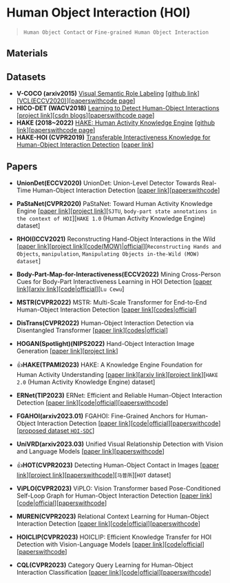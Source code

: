 # Human Object Interaction (HOI)
> `Human Object Contact` or `Fine-grained Human Object Interaction`

## Materials

## Datasets

* **V-COCO (arxiv2015)** [Visual Semantic Role Labeling](https://arxiv.org/abs/1505.04474) [[github link](https://github.com/s-gupta/v-coco)][[VCL(ECCV2020)](https://arxiv.org/abs/2007.12407)][[paperswithcode page](https://paperswithcode.com/dataset/v-coco)]
* **HICO-DET (WACV2018)** [Learning to Detect Human-Object Interactions](https://ieeexplore.ieee.org/abstract/document/8354152) [[project link](http://www-personal.umich.edu/~ywchao/hico/)][[csdn blogs](https://blog.csdn.net/irving512/article/details/115122416)][[paperswithcode page](https://paperswithcode.com/dataset/hico-det)]
* **HAKE (2018~2022)** [HAKE: Human Activity Knowledge Engine](http://hake-mvig.cn/home/) [[github link](https://github.com/DirtyHarryLYL/HAKE)][[paperswithcode page](https://paperswithcode.com/dataset/hake-large)]
* **HAKE-HOI (CVPR2019)** [Transferable Interactiveness Knowledge for Human-Object Interaction Detection](https://github.com/DirtyHarryLYL/Transferable-Interactiveness-Network) [[paper link](https://openaccess.thecvf.com/content_CVPR_2019/html/Li_Transferable_Interactiveness_Knowledge_for_Human-Object_Interaction_Detection_CVPR_2019_paper.html)]


## Papers

* **UnionDet(ECCV2020)** UnionDet: Union-Level Detector Towards Real-Time Human-Object Interaction Detection [[paper link](https://link.springer.com/chapter/10.1007/978-3-030-58555-6_30)][[paperswithcode](https://paperswithcode.com/paper/uniondet-union-level-detector-towards-real)]

* **PaStaNet(CVPR2020)** PaStaNet: Toward Human Activity Knowledge Engine [[paper link](https://openaccess.thecvf.com/content_CVPR_2020/html/Li_PaStaNet_Toward_Human_Activity_Knowledge_Engine_CVPR_2020_paper.html)][[project link](http://hake-mvig.cn/)][`SJTU`, `body-part state annotations in the context of HOI`][`HAKE 1.0` (Human Activity Knowledge Engine) dataset]

* **RHOI(ICCV2021)** Reconstructing Hand-Object Interactions in the Wild [[paper link](https://openaccess.thecvf.com/content/ICCV2021/html/Cao_Reconstructing_Hand-Object_Interactions_in_the_Wild_ICCV_2021_paper.html)][[project link](https://people.eecs.berkeley.edu/~zhecao/rhoi)][[code(MOW)|official](https://github.com/ZheC/MOW)][`Reconstructing Hands and Objects`, `manipulation`, `Manipulating Objects in-the-Wild (MOW) dataset`]

* **Body-Part-Map-for-Interactiveness(ECCV2022)** Mining Cross-Person Cues for Body-Part Interactiveness Learning in HOI Detection [[paper link](https://link.springer.com/chapter/10.1007/978-3-031-19772-7_8)][[arxiv link](https://arxiv.org/abs/2207.14192v2)][[code|official](https://github.com/enlighten0707/Body-Part-Map-for-Interactiveness)][`Lu Cewu`]

* **MSTR(CVPR2022)** MSTR: Multi-Scale Transformer for End-to-End Human-Object Interaction Detection [[paper link](https://openaccess.thecvf.com/content/CVPR2022/html/Kim_MSTR_Multi-Scale_Transformer_for_End-to-End_Human-Object_Interaction_Detection_CVPR_2022_paper.html)][[codes|official]()]

* **DisTrans(CVPR2022)** Human-Object Interaction Detection via Disentangled Transformer [[paper link](https://openaccess.thecvf.com/content/CVPR2022/html/Zhou_Human-Object_Interaction_Detection_via_Disentangled_Transformer_CVPR_2022_paper.html)][[codes|official]()]

* **HOGAN(Spotlight)(NIPS2022)** Hand-Object Interaction Image Generation [[paper link](https://arxiv.org/abs/2211.15663)][[project link](https://play-with-hoi-generation.github.io/)]

* 👍**HAKE(TPAMI2023)** HAKE: A Knowledge Engine Foundation for Human Activity Understanding [[paper link](https://ieeexplore.ieee.org/abstract/document/10002711)][[arxiv link](https://arxiv.org/abs/2202.06851)][[project link](http://hake-mvig.cn/)][`HAKE 2.0` (Human Activity Knowledge Engine) dataset]

* **ERNet(TIP2023)** ERNet: Efficient and Reliable Human-Object Interaction Detection [[paper link](https://ieeexplore.ieee.org/abstract/document/10026602)][[code|official](https://github.com/Monash-CyPhi-AI-Research-Lab/ernet)][[paperswithcode](https://paperswithcode.com/paper/ernet-efficient-and-reliable-human-object)]

* **FGAHOI(arxiv2023.01)** FGAHOI: Fine-Grained Anchors for Human-Object Interaction Detection [[paper link](https://arxiv.org/abs/2301.04019v1)][[code|official](https://github.com/xiaomabufei/fgahoi)][[paperswithcode](https://paperswithcode.com/paper/fgahoi-fine-grained-anchors-for-human-object)][[proposed dataset `HOI-SDC`](https://paperswithcode.com/dataset/hoi-sdc)]

* **UniVRD(arxiv2023.03)** Unified Visual Relationship Detection with Vision and Language Models [[paper link](https://arxiv.org/abs/2303.08998v1)][[paperswithcode](https://paperswithcode.com/paper/unified-visual-relationship-detection-with)]

* 👍**HOT(CVPR2023)** Detecting Human-Object Contact in Images [[paper link](https://arxiv.org/abs/2303.03373)][[project link](https://hot.is.tue.mpg.de/)][[paperswithcode](https://paperswithcode.com/paper/detecting-human-object-contact-in-images)][`马普所`][`HOT` dataset]

* **ViPLO(CVPR2023)** ViPLO: Vision Transformer based Pose-Conditioned Self-Loop Graph for Human-Object Interaction Detection [[paper link](https://arxiv.org/abs/2304.08114v1)][[code|official](https://github.com/Jeeseung-Park/ViPLO)][[paperswithcode](https://paperswithcode.com/paper/viplo-vision-transformer-based-pose)]

* **MUREN(CVPR2023)** Relational Context Learning for Human-Object Interaction Detection [[paper link](https://arxiv.org/abs/2304.04997v1)][[code|official](https://github.com/OreoChocolate/MUREN)][[paperswithcode](https://paperswithcode.com/paper/relational-context-learning-for-human-object)]

* **HOICLIP(CVPR2023)** HOICLIP: Efficient Knowledge Transfer for HOI Detection with Vision-Language Models [[paper link](https://arxiv.org/abs/2303.15786v2)][[code|official](https://github.com/Artanic30/HOICLIP)][[paperswithcode](https://paperswithcode.com/paper/hoiclip-efficient-knowledge-transfer-for-hoi)]

* **CQL(CVPR2023)** Category Query Learning for Human-Object Interaction Classification [[paper link](https://arxiv.org/abs/2303.14005v1)][[code|official](https://github.com/charles-xie/CQL)][[paperswithcode](https://paperswithcode.com/paper/category-query-learning-for-human-object)]


